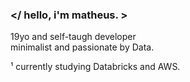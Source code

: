 ### </ hello, i'm matheus. >

19yo and self-taugh developer<br>
minimalist and passionate by Data.

¹ currently studying Databricks and AWS.
